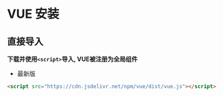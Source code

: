 # VUE 安装

## **直接导入**

**下载并使用`<script>`导入, VUE被注册为全局组件**

* 最新版

```html
<script src="https://cdn.jsdelivr.net/npm/vue/dist/vue.js"></script>
```
